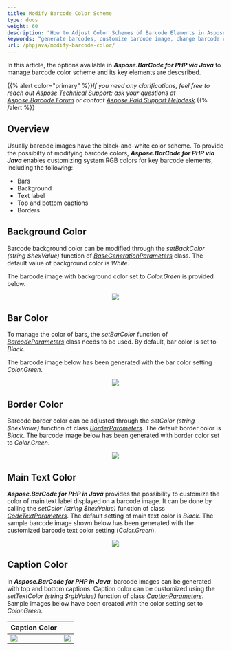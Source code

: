 ```yaml
---
title: Modify Barcode Color Scheme
type: docs
weight: 60
description: "How to Adjust Color Schemes of Barcode Elements in Aspose.BarCode for PHP via Java"
keywords: "generate barcodes, customize barcode image, change barcode color, set barcode color, generate colored barcodes, barcode color in PHP, work with barcode image in Aspose.BarCode, generate barcodes in Aspose.BarCode"
url: /phpjava/modify-barcode-color/
---
```

In this article, the options available in ***Aspose.BarCode for PHP via Java*** to manage barcode color scheme and its key elements are descsribed.

{{% alert color="primary" %}}*If you need any clarifications, feel free to reach out [Aspose Technical Support](/barcode/phpjava/technical-support/): ask your questions at [Aspose.Barcode Forum](https://forum.aspose.com/c/barcode/13) or contact [Aspose Paid Support Helpdesk](https://helpdesk.aspose.com/).*{{% /alert %}}

## **Overview**
Usually barcode images have the black-and-white color scheme. To provide the possibilty of modifying barcode colors, ***Aspose.BarCode for PHP via Java*** enables customizing system RGB colors for key barcode elements, including the following:
- Bars
- Background
- Text label
- Top and bottom captions
- Borders

## **Background Color**
Barcode background color can be modified through the *setBackColor (string $hexValue)* function of [*BaseGenerationParameters*](https://reference.aspose.com/barcode/php/classBaseGenerationParameters) class. The default value of background color is *White*.  
  
The barcode image with background color set to *Color.Green* is provided below.
   
<p align="center"><image src="colorbackground.png"></p>
  
## **Bar Color**
To manage the color of bars, the *setBarColor* function of [*BarcodeParameters*](https://reference.aspose.com/barcode/php/classBarcodeParameters) class needs to be used. By default, bar color is set to *Black*.  
  
The barcode image below has been generated with the bar color setting *Color.Green*.
  
<p align="center"><image src="colorbarcode.png"></p>
  
## **Border Color**
Barcode border color can be adjusted through the *setColor (string $hexValue)* function of class [*BorderParameters*](https://reference.aspose.com/barcode/php/classBorderParameters). The default border color is *Black*. The barcode image below has been generated with border color set to *Color.Green*.
  
<p align="center"><image src="colorborder.png"></p>
  
## **Main Text Color**
***Aspose.BarCode for PHP in Java*** provides the possibility to customize the color of main text label displayed on a barcode image. It can be done by calling the *setColor (string $hexValue)* function of class [*CodeTextParameters*](https://reference.aspose.com/barcode/php/classCodetextParameters). The default setting of main text color is *Black*. The sample barcode image shown below has been generated with the customized barcode text color setting (*Color.Green*).
  
<p align="center"><image src="colorcodetext.png"></p>
  
## **Caption Color**
In ***Aspose.BarCode for PHP in Java***, barcode images can be generated with top and bottom captions. Caption color can be customized using the *setTextColor (string $rgbValue)* function of class [*CaptionParameters*](https://reference.aspose.com/barcode/php/classCaptionParameters). Sample images below have been created with the color setting set to *Color.Green*.
  
|Caption Color|   |
|:--| :-: |
|<image src="colorcaptionabove.png">|<image src="colorcaptionbelow.png">|
  
